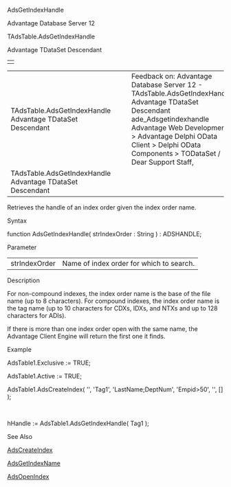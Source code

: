 AdsGetIndexHandle




Advantage Database Server 12  

TAdsTable.AdsGetIndexHandle

Advantage TDataSet Descendant

|  |
| --- |
|  |

|  |  |  |  |  |
| --- | --- | --- | --- | --- |
| TAdsTable.AdsGetIndexHandle  Advantage TDataSet Descendant |  |  | Feedback on: Advantage Database Server 12 - TAdsTable.AdsGetIndexHandle Advantage TDataSet Descendant ade\_Adsgetindexhandle Advantage Web Development > Advantage Delphi OData Client > Delphi OData Components > TODataSet / Dear Support Staff, |  |
| TAdsTable.AdsGetIndexHandle  Advantage TDataSet Descendant |  |  |  |  |

Retrieves the handle of an index order given the index order name.

Syntax

function AdsGetIndexHandle( strIndexOrder : String ) : ADSHANDLE;

Parameter

|  |  |
| --- | --- |
| strIndexOrder | Name of index order for which to search. |

Description

For non-compound indexes, the index order name is the base of the file name (up to 8 characters). For compound indexes, the index order name is the tag name (up to 10 characters for CDXs, IDXs, and NTXs and up to 128 characters for ADIs).

If there is more than one index order open with the same name, the Advantage Client Engine will return the first one it finds.

Example

AdsTable1.Exclusive := TRUE;

AdsTable1.Active := TRUE;

AdsTable1.AdsCreateIndex( '', 'Tag1', 'LastName;DeptNum', 'Empid>50', '', [] );

 

hHandle := AdsTable1.AdsGetIndexHandle( Tag1 );

See Also

[AdsCreateIndex](ade_adscreateindex.htm)

[AdsGetIndexName](ade_adsgetindexname.htm)

[AdsOpenIndex](ade_adsopenindex.htm)